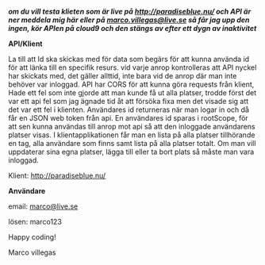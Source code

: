 ***om du vill testa klieten som är live på http://paradiseblue.nu/ och API är ner meddela mig här eller på marco.villegas@live.se så får jag upp den ingen, kör APIen på cloud9 och den stängs av efter ett dygn av inaktivitet***

**API/Klient**

La till att Id ska skickas med för data som begärs för att kunna använda id för att länka till en specifik resurs. vid varje anrop kontrolleras att API nyckel har skickats med, det gäller allttid, inte bara vid de anrop där man inte behöver var inloggad. API har CORS för att kunna göra requests från klient, Hade ett fel som inte gjorde att man kunde få ut alla platser, trodde först det var ett api fel som jag ägnade tid åt att försöka fixa men det visade sig att det var ett fel i klienten. Användares id returneras när man logar in och då får en JSON web token från api. En användares id sparas i rootScope, för att sen kunna användas till anrop mot api så att den inloggade användarens platser visas. I klientapplikationen får man en lista på alla platser tillhörande en tag, alla användare som finns samt lista på alla platser totalt. Om man vill uppdaterar sina egna platser, lägga till eller ta bort plats så måste man vara inloggad. 


Klient:  http://paradiseblue.nu/

**Användare**

email: marco@live.se

lösen: marco123

Happy coding!

Marco villegas
